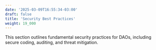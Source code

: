 ```yaml
---
date: '2025-03-09T16:55:34-03:00'
draft: false
title: 'Security Best Practices'
weight: 19_000
---
```


This section outlines fundamental security practices for DAOs, including secure coding, auditing, and threat mitigation.

